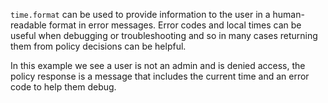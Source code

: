<!-- markdownlint-disable MD041 -->
`time.format` can be used to provide information to the
user in a human-readable format in error messages. Error codes
and local times can be useful when debugging or troubleshooting
and so in many cases returning them from policy decisions can
be helpful.

In this example we see a user is not an admin and is denied access,
the policy response is a message that includes the current time
and an error code to help them debug.
